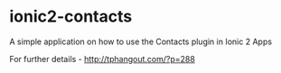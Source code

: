 # ionic2-contacts
A simple application on how to use the Contacts plugin in Ionic 2 Apps

For further details - http://tphangout.com/?p=288
